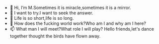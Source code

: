 - 👋 Hi, I’m M.Sometimes it is miracle,sometimes it is a mirror.
- 👀 I want to try.I want to seek the answer.
- 🌱 Life is so short,life is so long.
- 💞️ How does the fucking world work?Who am I and why am I here?
- 📫 What man I will meet?What role I will play?
Hello friends,let's dance together thought the birds have flown away.

<!---
mirrochen/mirrochen is a ✨ special ✨ repository because its `README.md` (this file) appears on your GitHub profile.
You can click the Preview link to take a look at your changes.
--->
